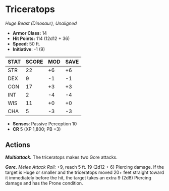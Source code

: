 # Triceratops

*Huge Beast (Dinosaur), Unaligned*

- **Armor Class:** 14
- **Hit Points:** 114 (12d12 + 36)
- **Speed:** 50 ft.
- **Initiative**: -1 (9)

|STAT|SCORE|MOD|SAVE|
| --- | --- | --- | ---- |
| STR | 22 | +6 | +6 |
| DEX | 9 | -1 | -1 |
| CON | 17 | +3 | +3 |
| INT | 2 | -4 | -4 |
| WIS | 11 | +0 | +0 |
| CHA | 5 | -3 | -3 |

- **Senses**: Passive Perception 10
- **CR** 5 (XP 1,800; PB +3)

## Actions

***Multiattack.*** The triceratops makes two Gore attacks.

***Gore.*** *Melee Attack Roll:* +9, reach 5 ft. 19 (2d12 + 6) Piercing damage. If the target is Huge or smaller and the triceratops moved 20+ feet straight toward it immediately before the hit, the target takes an extra 9 (2d8) Piercing damage and has the Prone condition.

